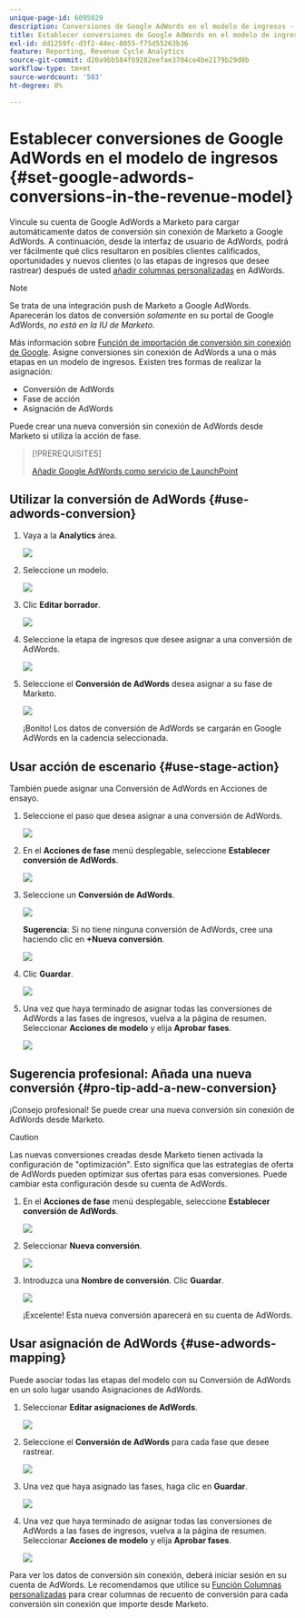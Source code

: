 ```yaml
---
unique-page-id: 6095029
description: Conversiones de Google AdWords en el modelo de ingresos - Documentos de Marketo - Documentación del producto
title: Establecer conversiones de Google AdWords en el modelo de ingresos
exl-id: dd1259fc-d3f2-44ec-8055-f75d55263b36
feature: Reporting, Revenue Cycle Analytics
source-git-commit: d20a9bb584f69282eefae3704ce4be2179b29d0b
workflow-type: tm+mt
source-wordcount: '503'
ht-degree: 0%

---
```


# Establecer conversiones de Google AdWords en el modelo de ingresos {#set-google-adwords-conversions-in-the-revenue-model}

Vincule su cuenta de Google AdWords a Marketo para cargar automáticamente datos de conversión sin conexión de Marketo a Google AdWords. A continuación, desde la interfaz de usuario de AdWords, podrá ver fácilmente qué clics resultaron en posibles clientes calificados, oportunidades y nuevos clientes (o las etapas de ingresos que desee rastrear) después de usted [añadir columnas personalizadas](https://support.google.com/adwords/answer/3073556) en AdWords.

>[!NOTE]
>
>Se trata de una integración push de Marketo a Google AdWords. Aparecerán los datos de conversión _solamente_ en su portal de Google AdWords, _no está en la IU de Marketo_.

Más información sobre [Función de importación de conversión sin conexión de Google](https://support.google.com/adwords/answer/2998031?hl=en). Asigne conversiones sin conexión de AdWords a una o más etapas en un modelo de ingresos. Existen tres formas de realizar la asignación:

* Conversión de AdWords
* Fase de acción
* Asignación de AdWords

Puede crear una nueva conversión sin conexión de AdWords desde Marketo si utiliza la acción de fase.

>[!PREREQUISITES]
>
>[Añadir Google AdWords como servicio de LaunchPoint](/help/marketo/product-docs/administration/additional-integrations/add-google-adwords-as-a-launchpoint-service.md)

## Utilizar la conversión de AdWords {#use-adwords-conversion}

1. Vaya a la **Analytics** área.

   ![](assets/image2015-2-23-18-3a9-3a34.png)

1. Seleccione un modelo.

   ![](assets/image2015-2-23-18-3a3-3a12.png)

1. Clic **Editar borrador**.

   ![](assets/image2015-3-10-15-3a3-3a20.png)

1. Seleccione la etapa de ingresos que desee asignar a una conversión de AdWords.

   ![](assets/image2015-2-26-16-3a40-3a2.png)

1. Seleccione el **Conversión de AdWords** desea asignar a su fase de Marketo.

   ![](assets/image2015-2-26-16-3a46-3a15.png)

   ¡Bonito! Los datos de conversión de AdWords se cargarán en Google AdWords en la cadencia seleccionada.

## Usar acción de escenario {#use-stage-action}

También puede asignar una Conversión de AdWords en Acciones de ensayo.

1. Seleccione el paso que desea asignar a una conversión de AdWords.

   ![](assets/image2015-2-26-16-3a40-3a2.png)

1. En el **Acciones de fase** menú desplegable, seleccione **Establecer conversión de AdWords**.

   ![](assets/image2015-2-26-16-3a52-3a24.png)

1. Seleccione un **Conversión de AdWords**.

   ![](assets/image2015-2-26-16-3a54-3a47.png)

   **Sugerencia**: Si no tiene ninguna conversión de AdWords, cree una haciendo clic en **+Nueva conversión**.

   ![](assets/image2015-2-26-21-3a22-3a10.png)

1. Clic **Guardar**.

   ![](assets/image2015-2-26-16-3a56-3a2.png)

1. Una vez que haya terminado de asignar todas las conversiones de AdWords a las fases de ingresos, vuelva a la página de resumen. Seleccionar **Acciones de modelo** y elija **Aprobar fases**.

   ![](assets/image2015-2-27-12-3a20-3a20.png)

## Sugerencia profesional: Añada una nueva conversión {#pro-tip-add-a-new-conversion}

¡Consejo profesional! Se puede crear una nueva conversión sin conexión de AdWords desde Marketo.

>[!CAUTION]
>
>Las nuevas conversiones creadas desde Marketo tienen activada la configuración de &quot;optimización&quot;. Esto significa que las estrategias de oferta de AdWords pueden optimizar sus ofertas para esas conversiones. Puede cambiar esta configuración desde su cuenta de AdWords.

1. En el **Acciones de fase** menú desplegable, seleccione **Establecer conversión de AdWords**.

   ![](assets/image2015-2-26-16-3a52-3a24.png)

1. Seleccionar **Nueva conversión**.

   ![](assets/image2015-2-26-21-3a22-3a10.png)

1. Introduzca una **Nombre de conversión**. Clic **Guardar**.

   ![](assets/image2015-2-26-21-3a24-3a7.png)

   ¡Excelente! Esta nueva conversión aparecerá en su cuenta de AdWords.

## Usar asignación de AdWords {#use-adwords-mapping}

Puede asociar todas las etapas del modelo con su Conversión de AdWords en un solo lugar usando Asignaciones de AdWords.

1. Seleccionar **Editar asignaciones de AdWords**.

   ![](assets/image2015-2-26-17-3a3-3a29.png)

1. Seleccione el **Conversión de AdWords** para cada fase que desee rastrear.

   ![](assets/image2015-2-26-17-3a6-3a15.png)

1. Una vez que haya asignado las fases, haga clic en **Guardar**.

   ![](assets/image2015-2-26-17-3a7-3a48.png)

1. Una vez que haya terminado de asignar todas las conversiones de AdWords a las fases de ingresos, vuelva a la página de resumen. Seleccionar **Acciones de modelo** y elija **Aprobar fases**.

   ![](assets/image2015-2-27-12-3a20-3a20.png)

Para ver los datos de conversión sin conexión, deberá iniciar sesión en su cuenta de AdWords. Le recomendamos que utilice su [Función Columnas personalizadas](https://support.google.com/adwords/answer/3073556) para crear columnas de recuento de conversión para cada conversión sin conexión que importe desde Marketo.
